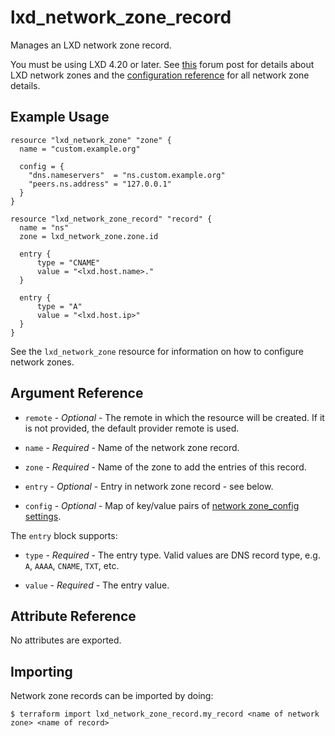 # lxd_network_zone_record

Manages an LXD network zone record.

You must be using LXD 4.20 or later. See
[this](https://discuss.linuxcontainers.org/t/lxd-built-in-dns-server/12033)
forum post for details about LXD network zones and the
[configuration reference](https://documentation.ubuntu.com/lxd/en/latest/howto/network_zones/)
for all network zone details.

## Example Usage

```hcl
resource "lxd_network_zone" "zone" {
  name = "custom.example.org"

  config = {
    "dns.nameservers"  = "ns.custom.example.org"
    "peers.ns.address" = "127.0.0.1"
  }
}

resource "lxd_network_zone_record" "record" {
  name = "ns"
  zone = lxd_network_zone.zone.id
  
  entry {
      type = "CNAME"
      value = "<lxd.host.name>."
  }
  
  entry {
      type = "A"
      value = "<lxd.host.ip>"
  }
}
```

See the `lxd_network_zone` resource for information on how to configure network zones.

## Argument Reference

* `remote` - *Optional* - The remote in which the resource will be created. If
	it is not provided, the default provider remote is used.

* `name` - *Required* - Name of the network zone record.

* `zone` - *Required* - Name of the zone to add the entries of this record.

* `entry` - *Optional* - Entry in network zone record - see below.

* `config` - *Optional* - Map of key/value pairs of
	[network zone_config settings](https://documentation.ubuntu.com/lxd/en/latest/howto/network_zones/#configuration-options).

The `entry` block supports:

* `type` - *Required* - The entry type. Valid values are DNS record type, e.g. `A`, `AAAA`, `CNAME`, `TXT`, etc.

* `value` - *Required* - The entry value.

## Attribute Reference

No attributes are exported.

## Importing

Network zone records can be imported by doing:

```shell
$ terraform import lxd_network_zone_record.my_record <name of network zone> <name of record>
```

